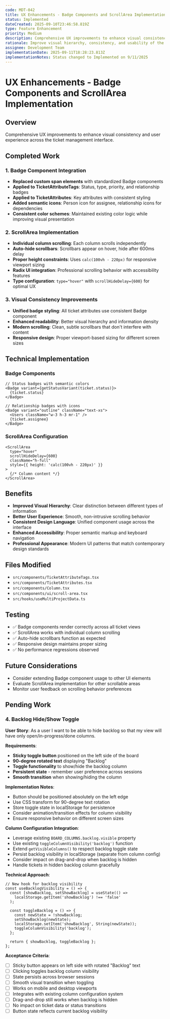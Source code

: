 ```yaml
---
code: MDT-042
title: UX Enhancements - Badge Components and ScrollArea Implementation
status: Implemented
dateCreated: 2025-09-10T23:46:58.819Z
type: Feature Enhancement
priority: Medium
description: Comprehensive UX improvements to enhance visual consistency and user experience across the ticket management interface
rationale: Improve visual hierarchy, consistency, and usability of the ticket board interface through modern UI components and better scrolling behavior
assignee: Development Team
implementationDate: 2025-09-11T18:28:23.813Z
implementationNotes: Status changed to Implemented on 9/11/2025
---
```



# UX Enhancements - Badge Components and ScrollArea Implementation

## Overview
Comprehensive UX improvements to enhance visual consistency and user experience across the ticket management interface.

## Completed Work

### 1. Badge Component Integration
- **Replaced custom span elements** with standardized Badge components
- **Applied to TicketAttributeTags**: Status, type, priority, and relationship badges
- **Applied to TicketAttributes**: Key attributes with consistent styling
- **Added semantic icons**: Person icon for assignee, relationship icons for dependencies
- **Consistent color schemes**: Maintained existing color logic while improving visual presentation

### 2. ScrollArea Implementation
- **Individual column scrolling**: Each column scrolls independently
- **Auto-hide scrollbars**: Scrollbars appear on hover, hide after 600ms delay
- **Proper height constraints**: Uses `calc(100vh - 220px)` for responsive viewport sizing
- **Radix UI integration**: Professional scrolling behavior with accessibility features
- **Type configuration**: `type="hover"` with `scrollHideDelay={600}` for optimal UX

### 3. Visual Consistency Improvements
- **Unified badge styling**: All ticket attributes use consistent Badge component
- **Enhanced readability**: Better visual hierarchy and information density
- **Modern scrolling**: Clean, subtle scrollbars that don't interfere with content
- **Responsive design**: Proper viewport-based sizing for different screen sizes

## Technical Implementation

### Badge Components
```tsx
// Status badges with semantic colors
<Badge variant={getStatusVariant(ticket.status)}>
  {ticket.status}
</Badge>

// Relationship badges with icons
<Badge variant="outline" className="text-xs">
  <Users className="w-3 h-3 mr-1" />
  {ticket.assignee}
</Badge>
```

### ScrollArea Configuration
```tsx
<ScrollArea 
  type="hover" 
  scrollHideDelay={600}
  className="h-full" 
  style={{ height: 'calc(100vh - 220px)' }}
>
  {/* Column content */}
</ScrollArea>
```

## Benefits
- **Improved Visual Hierarchy**: Clear distinction between different types of information
- **Better User Experience**: Smooth, non-intrusive scrolling behavior
- **Consistent Design Language**: Unified component usage across the interface
- **Enhanced Accessibility**: Proper semantic markup and keyboard navigation
- **Professional Appearance**: Modern UI patterns that match contemporary design standards

## Files Modified
- `src/components/TicketAttributeTags.tsx`
- `src/components/TicketAttributes.tsx`
- `src/components/Column.tsx`
- `src/components/ui/scroll-area.tsx`
- `src/hooks/useMultiProjectData.ts`

## Testing
- ✅ Badge components render correctly across all ticket views
- ✅ ScrollArea works with individual column scrolling
- ✅ Auto-hide scrollbars function as expected
- ✅ Responsive design maintains proper sizing
- ✅ No performance regressions observed

## Future Considerations
- Consider extending Badge component usage to other UI elements
- Evaluate ScrollArea implementation for other scrollable areas
- Monitor user feedback on scrolling behavior preferences

## Pending Work

### 4. Backlog Hide/Show Toggle
**User Story**: As a user I want to be able to hide backlog so that my view will have only open/in-progress/done columns.

**Requirements**:
- **Sticky toggle button** positioned on the left side of the board
- **90-degree rotated text** displaying "Backlog"
- **Toggle functionality** to show/hide the backlog column
- **Persistent state** - remember user preference across sessions
- **Smooth transition** when showing/hiding the column

**Implementation Notes**:
- Button should be positioned absolutely on the left edge
- Use CSS transform for 90-degree text rotation
- Store toggle state in localStorage for persistence
- Consider animation/transition effects for column visibility
- Ensure responsive behavior on different screen sizes

**Column Configuration Integration**:
- Leverage existing `BOARD_COLUMNS.backlog.visible` property
- Use existing `toggleColumnVisibility('backlog')` function
- Extend `getVisibleColumns()` to respect backlog toggle state
- Persist backlog visibility in localStorage (separate from column config)
- Consider impact on drag-and-drop when backlog is hidden
- Handle tickets in hidden backlog column gracefully

**Technical Approach**:
```tsx
// New hook for backlog visibility
const useBacklogVisibility = () => {
  const [showBacklog, setShowBacklog] = useState(() => 
    localStorage.getItem('showBacklog') !== 'false'
  );
  
  const toggleBacklog = () => {
    const newState = !showBacklog;
    setShowBacklog(newState);
    localStorage.setItem('showBacklog', String(newState));
    toggleColumnVisibility('backlog');
  };
  
  return { showBacklog, toggleBacklog };
};
```

**Acceptance Criteria**:
- [ ] Sticky button appears on left side with rotated "Backlog" text
- [ ] Clicking toggles backlog column visibility
- [ ] State persists across browser sessions
- [ ] Smooth visual transition when toggling
- [ ] Works on mobile and desktop viewports
- [ ] Integrates with existing column configuration system
- [ ] Drag-and-drop still works when backlog is hidden
- [ ] No impact on ticket data or status transitions
- [ ] Button state reflects current backlog visibility